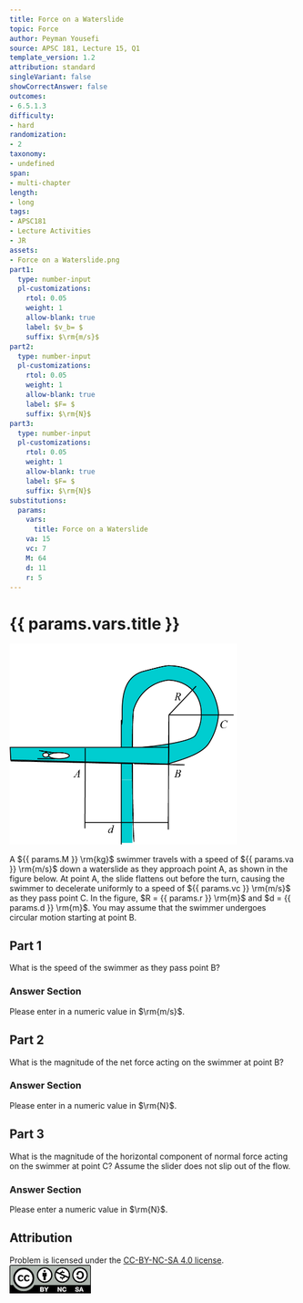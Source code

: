```yaml
---
title: Force on a Waterslide
topic: Force
author: Peyman Yousefi
source: APSC 181, Lecture 15, Q1
template_version: 1.2
attribution: standard
singleVariant: false
showCorrectAnswer: false
outcomes:
- 6.5.1.3
difficulty:
- hard
randomization:
- 2
taxonomy:
- undefined
span:
- multi-chapter
length:
- long
tags:
- APSC181
- Lecture Activities
- JR
assets:
- Force on a Waterslide.png
part1:
  type: number-input
  pl-customizations:
    rtol: 0.05
    weight: 1
    allow-blank: true
    label: $v_b= $
    suffix: $\rm{m/s}$
part2:
  type: number-input
  pl-customizations:
    rtol: 0.05
    weight: 1
    allow-blank: true
    label: $F= $
    suffix: $\rm{N}$
part3:
  type: number-input
  pl-customizations:
    rtol: 0.05
    weight: 1
    allow-blank: true
    label: $F= $
    suffix: $\rm{N}$
substitutions:
  params:
    vars:
      title: Force on a Waterslide
    va: 15
    vc: 7
    M: 64
    d: 11
    r: 5
---
```

# {{ params.vars.title }}
<img src="Force on a Waterslide.png" width=400>

A ${{ params.M }} \rm{kg}$ swimmer travels with a speed of ${{ params.va }} \rm{m/s}$ down a waterslide as they approach point A, as shown in the figure below.
At point A, the slide flattens out before the turn, causing the swimmer to decelerate uniformly to a speed of ${{ params.vc }} \rm{m/s}$ as they pass point C.
In the figure, $R = {{ params.r }} \rm{m}$ and $d = {{ params.d }} \rm{m}$.
You may assume that the swimmer undergoes circular motion starting at point B.

## Part 1

What is the speed of the swimmer as they pass point B?

### Answer Section

Please enter in a numeric value in $\rm{m/s}$.

## Part 2

What is the magnitude of the net force acting on the swimmer at point B?

### Answer Section

Please enter in a numeric value in $\rm{N}$.

## Part 3

What is the magnitude of the horizontal component of normal force acting on the swimmer at point C? Assume the slider does not slip out of the flow.

### Answer Section

Please enter a numeric value in $\rm{N}$.

## Attribution

Problem is licensed under the [CC-BY-NC-SA 4.0 license](https://creativecommons.org/licenses/by-nc-sa/4.0/).<br> ![The Creative Commons 4.0 license requiring attribution-BY, non-commercial-NC, and share-alike-SA license.](https://raw.githubusercontent.com/firasm/bits/master/by-nc-sa.png)
